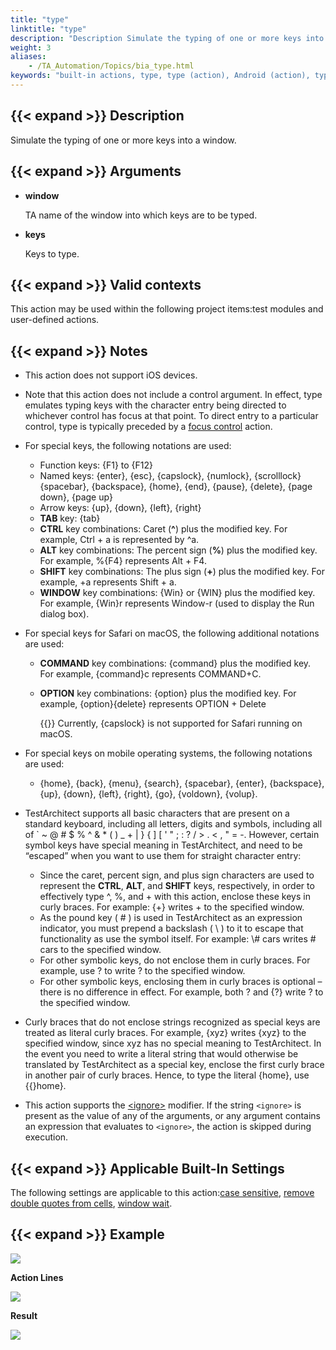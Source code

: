 ```yaml
--- 
title: "type"
linktitle: "type"
description: "Description Simulate the typing of one or more keys into a window. Arguments window TA name of the window into which keys are to be typed. keys Keys to type. Valid contexts This action may be used ..."
weight: 3
aliases: 
    - /TA_Automation/Topics/bia_type.html
keywords: "built-in actions, type, type (action), Android (action), type, Safari, macOS (action), macOS, Safari (action), type keys"
---
```


## {{< expand >}} Description

Simulate the typing of one or more keys into a window.

## {{< expand >}} Arguments

-   **window**

    TA name of the window into which keys are to be typed.

-   **keys**

    Keys to type.


## {{< expand >}} Valid contexts

This action may be used within the following project items:test modules and user-defined actions.

## {{< expand >}} Notes

-   This action does not support iOS devices.
-   Note that this action does not include a control argument. In effect, type emulates typing keys with the character entry being directed to whichever control has focus at that point. To direct entry to a particular control, type is typically preceded by a [focus control](/automation-guide/action-based-testing-language/built-in-actions/user-interface-actions/control-element/focus-control) action.
-   For special keys, the following notations are used:
    -   Function keys: \{F1\} to \{F12\}
    -   Named keys: \{enter\}, \{esc\}, \{capslock\}, \{numlock\}, \{scrolllock\} \{spacebar\}, \{backspace\}, \{home\}, \{end\}, \{pause\}, \{delete\}, \{page down\}, \{page up\}
    -   Arrow keys: \{up\}, \{down\}, \{left\}, \{right\}
    -   **TAB** key: \{tab\}
    -   **CTRL** key combinations: Caret \(**^**\) plus the modified key. For example, Ctrl + a is represented by ^a.
    -   **ALT** key combinations: The percent sign \(**%**\) plus the modified key. For example, %\{F4\} represents Alt + F4.
    -   **SHIFT** key combinations: The plus sign \(**+**\) plus the modified key. For example, +a represents Shift + a.
    -   **WINDOW** key combinations: \{Win\} or \{WIN\} plus the modified key. For example, \{Win\}r represents Window-r \(used to display the Run dialog box\).
-   For special keys for Safari on macOS, the following additional notations are used:
    -   **COMMAND** key combinations: \{command\} plus the modified key. For example, \{command\}c represents COMMAND+C.
    -   **OPTION** key combinations: \{option\} plus the modified key. For example, \{option\}\{delete\} represents OPTION + Delete

        {{<restriction>}} Currently, \{capslock\} is not supported for Safari running on macOS.

-   For special keys on mobile operating systems, the following notations are used:
    -   \{home\}, \{back\}, \{menu\}, \{search\}, \{spacebar\}, \{enter\}, \{backspace\}, \{up\}, \{down\}, \{left\}, \{right\}, \{go\}, \{voldown\}, \{volup\}.
-   TestArchitect supports all basic characters that are present on a standard keyboard, including all letters, digits and symbols, including all of \` ~ @ \# $ % ^ & \* \( \) \_ + \| \} \{ \] \[ ' " ; : ? / \> . < , " = -. However, certain symbol keys have special meaning in TestArchitect, and need to be “escaped” when you want to use them for straight character entry:
    -   Since the caret, percent sign, and plus sign characters are used to represent the **CTRL**, **ALT**, and **SHIFT** keys, respectively, in order to effectively type ^, %, and + with this action, enclose these keys in curly braces. For example: \{+\} writes + to the specified window.
    -   As the pound key \( \# \) is used in TestArchitect as an expression indicator, you must prepend a backslash \( \\ \) to it to escape that functionality as use the symbol itself. For example: \\\# cars writes \# cars to the specified window.
    -   For other symbolic keys, do not enclose them in curly braces. For example, use ? to write ? to the specified window.
    -   For other symbolic keys, enclosing them in curly braces is optional – there is no difference in effect. For example, both ? and \{?\} write ? to the specified window.
-   Curly braces that do not enclose strings recognized as special keys are treated as literal curly braces. For example, \{xyz\} writes \{xyz\} to the specified window, since xyz has no special meaning to TestArchitect. In the event you need to write a literal string that would otherwise be translated by TestArchitect as a special key, enclose the first curly brace in another pair of curly braces. Hence, to type the literal \{home\}, use \{\{\}home\}.
-   This action supports the [<ignore\>](/automation-guide/action-based-testing-language/the-test-language/ignoring-actions) modifier. If the string `<ignore>` is present as the value of any of the arguments, or any argument contains an expression that evaluates to `<ignore>`, the action is skipped during execution.

## {{< expand >}} Applicable Built-In Settings

The following settings are applicable to this action:[case sensitive](/automation-guide/action-based-testing-language/built-in-settings/value-settings/case-sensitive), [remove double quotes from cells](/automation-guide/action-based-testing-language/built-in-settings/value-settings/remove-double-quotes-from-cells), [window wait](/automation-guide/action-based-testing-language/built-in-settings/timing-settings/window-wait).

## {{< expand >}} Example

![](/images/TA_Automation/Images/bia_type_aut.png)

**Action Lines**

![](/images/TA_Automation/Images/bia_type_pgm.png)

**Result**

![](/images/TA_Automation/Images/bia_type_res.png)



